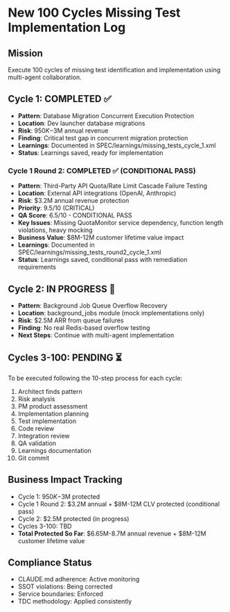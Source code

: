 # New 100 Cycles Missing Test Implementation Log

## Mission
Execute 100 cycles of missing test identification and implementation using multi-agent collaboration.

## Cycle 1: COMPLETED ✅
- **Pattern**: Database Migration Concurrent Execution Protection  
- **Location**: Dev launcher database migrations
- **Risk**: $950K-$3M annual revenue
- **Finding**: Critical test gap in concurrent migration protection
- **Learnings**: Documented in SPEC/learnings/missing_tests_cycle_1.xml
- **Status**: Learnings saved, ready for implementation

### Cycle 1 Round 2: COMPLETED ✅ (CONDITIONAL PASS)
- **Pattern**: Third-Party API Quota/Rate Limit Cascade Failure Testing
- **Location**: External API integrations (OpenAI, Anthropic)
- **Risk**: $3.2M annual revenue protection
- **Priority**: 9.5/10 (CRITICAL)
- **QA Score**: 6.5/10 - CONDITIONAL PASS
- **Key Issues**: Missing QuotaMonitor service dependency, function length violations, heavy mocking
- **Business Value**: $8M-12M customer lifetime value impact
- **Learnings**: Documented in SPEC/learnings/missing_tests_round2_cycle_1.xml
- **Status**: Learnings saved, conditional pass with remediation requirements

## Cycle 2: IN PROGRESS 🔄
- **Pattern**: Background Job Queue Overflow Recovery
- **Location**: background_jobs module (mock implementations only)
- **Risk**: $2.5M ARR from queue failures
- **Finding**: No real Redis-based overflow testing
- **Next Steps**: Continue with multi-agent implementation

## Cycles 3-100: PENDING ⏳
To be executed following the 10-step process for each cycle:
1. Architect finds pattern
2. Risk analysis
3. PM product assessment
4. Implementation planning
5. Test implementation
6. Code review
7. Integration review
8. QA validation
9. Learnings documentation
10. Git commit

## Business Impact Tracking
- Cycle 1: $950K-$3M protected
- Cycle 1 Round 2: $3.2M annual + $8M-12M CLV protected (conditional pass)
- Cycle 2: $2.5M protected (in progress)
- Cycles 3-100: TBD
- **Total Protected So Far**: $6.65M-8.7M annual revenue + $8M-12M customer lifetime value

## Compliance Status
- CLAUDE.md adherence: Active monitoring
- SSOT violations: Being corrected
- Service boundaries: Enforced
- TDC methodology: Applied consistently